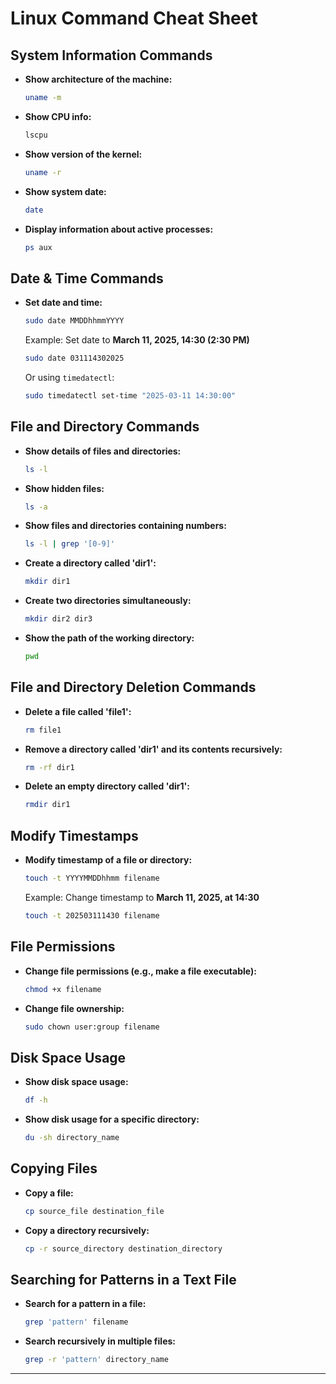 # Linux Command Cheat Sheet

## System Information Commands

- **Show architecture of the machine:**
  ```sh
  uname -m
  ```
- **Show CPU info:**
  ```sh
  lscpu
  ```
- **Show version of the kernel:**
  ```sh
  uname -r
  ```
- **Show system date:**
  ```sh
  date
  ```
- **Display information about active processes:**
  ```sh
  ps aux
  ```

## Date & Time Commands

- **Set date and time:**
  ```sh
  sudo date MMDDhhmmYYYY
  ```
  Example: Set date to **March 11, 2025, 14:30 (2:30 PM)**
  ```sh
  sudo date 031114302025
  ```
  Or using `timedatectl`:
  ```sh
  sudo timedatectl set-time "2025-03-11 14:30:00"
  ```

## File and Directory Commands

- **Show details of files and directories:**
  ```sh
  ls -l
  ```
- **Show hidden files:**
  ```sh
  ls -a
  ```
- **Show files and directories containing numbers:**
  ```sh
  ls -l | grep '[0-9]'
  ```
- **Create a directory called 'dir1':**
  ```sh
  mkdir dir1
  ```
- **Create two directories simultaneously:**
  ```sh
  mkdir dir2 dir3
  ```
- **Show the path of the working directory:**
  ```sh
  pwd
  ```

## File and Directory Deletion Commands

- **Delete a file called 'file1':**
  ```sh
  rm file1
  ```
- **Remove a directory called 'dir1' and its contents recursively:**
  ```sh
  rm -rf dir1
  ```
- **Delete an empty directory called 'dir1':**
  ```sh
  rmdir dir1
  ```

## Modify Timestamps

- **Modify timestamp of a file or directory:**
  ```sh
  touch -t YYYYMMDDhhmm filename
  ```
  Example: Change timestamp to **March 11, 2025, at 14:30**
  ```sh
  touch -t 202503111430 filename
  ```

## File Permissions

- **Change file permissions (e.g., make a file executable):**
  ```sh
  chmod +x filename
  ```
- **Change file ownership:**
  ```sh
  sudo chown user:group filename
  ```

## Disk Space Usage

- **Show disk space usage:**
  ```sh
  df -h
  ```
- **Show disk usage for a specific directory:**
  ```sh
  du -sh directory_name
  ```

## Copying Files

- **Copy a file:**
  ```sh
  cp source_file destination_file
  ```
- **Copy a directory recursively:**
  ```sh
  cp -r source_directory destination_directory
  ```

## Searching for Patterns in a Text File

- **Search for a pattern in a file:**
  ```sh
  grep 'pattern' filename
  ```
- **Search recursively in multiple files:**
  ```sh
  grep -r 'pattern' directory_name
  ```
  
---


